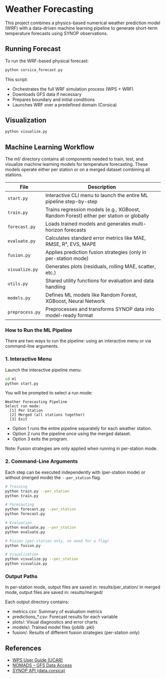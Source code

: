 # Weather Forecasting

This project combines a physics-based numerical weather prediction model (WRF) with a data-driven machine learning pipeline to generate short-term temperature forecasts using SYNOP observations.

## Running Forecast

To run the WRF-based physical forecast:
```bash
python corsica_forecast.py
```

This script:

* Orchestrates the full WRF simulation process (WPS + WRF)
* Downloads GFS data if necessary
* Prepares boundary and initial conditions
* Launches WRF over a predefined domain (Corsica)

## Visualization
```bash
python visualize.py
```

## Machine Learning Workflow

The ml/ directory contains all components needed to train, test, and visualize machine learning models for temperature forecasting. These models operate either per station or on a merged dataset combining all stations.

| File           | Description |
|----------------|-------------|
| `start.py`     | Interactive CLI menu to launch the entire ML pipeline step-by-step |
| `train.py`     | Trains regression models (e.g., XGBoost, Random Forest) either per station or globally |
| `forecast.py`  | Loads trained models and generates multi-horizon forecasts |
| `evaluate.py`  | Calculates standard error metrics like MAE, RMSE, R², EVS, MAPE |
| `fusion.py`    | Applies prediction fusion strategies (only in per-station mode) |
| `visualize.py` | Generates plots (residuals, rolling MAE, scatter, etc.) |
| `utils.py`     | Shared utility functions for evaluation and data handling |
| `models.py`    | Defines ML models like Random Forest, XGBoost, Neural Network |
| `preprocess.py`| Preprocesses and transforms SYNOP data into model-ready format |

### How to Run the ML Pipeline

There are two ways to run the pipeline: using an interactive menu or via command-line arguments.

### 1. Interactive Menu

Launch the interactive pipeline menu:

```bash
cd ml
python start.py
```

You will be prompted to select a run mode:

```
Weather Forecasting Pipeline
Select run mode:
  [1] Per Station
  [2] Merged (all stations together)
  [3] Exit
```

* Option 1 runs the entire pipeline separately for each weather station.
* Option 2 runs the pipeline once using the merged dataset.
* Option 3 exits the program.

Note: Fusion strategies are only applied when running in per-station mode.

### 2. Command-Line Arguments

Each step can be executed independently with (per-station mode) or without (merged mode) the `--per_station` flag.

```bash
# Training
python train.py --per_station
python train.py

# Forecasting
python forecast.py --per_station
python forecast.py

# Evaluation
python evaluate.py --per_station
python evaluate.py

# Fusion (per-station only, no need for a flag)
python fusion.py

# Visualization
python visualize.py --per_station
python visualize.py
```

### Output Paths
In per-station mode, output files are saved in: results/per_station/
In merged mode, output files are saved in: results/merged/

Each output directory contains:
* metrics.csv: Summary of evaluation metrics
* predictions_*.csv: Forecast results for each variable
* plots/: Visual diagnostics and error charts
* models/: Trained model files (joblib .pkl)
* fusion/: Results of different fusion strategies (per-station only)


## References
- [WPS User Guide (UCAR)](https://mmg.atm.ucdavis.edu/wp-content/uploads/2014/10/WPS-Duda.pdf)
- [NOMADS – GFS Data Access](https://nomads.ncep.noaa.gov)
- [SYNOP API (data.corsica)](https://www.data.corsica/explore/dataset/observation-meteorologique-historiques-france-synop0/information)
